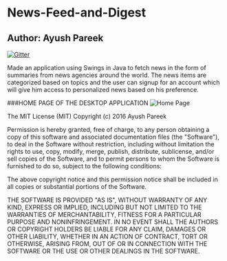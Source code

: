 # News-Feed-and-Digest
## Author: Ayush Pareek

[![Gitter](https://badges.gitter.im/News-Feed-and-Digest/Lobby.svg)](https://gitter.im/News-Feed-and-Digest/Lobby?utm_source=badge&utm_medium=badge&utm_campaign=pr-badge&utm_content=body_badge)

Made an application using Swings in Java to fetch news in the form of summaries from news agencies around the world. The news items are categorized based on topics and the user can signup for an account which will give him access to personalized news based on his preference.

###HOME PAGE OF THE DESKTOP APPLICATION
![Home Page](http://i.imgur.com/2i28rCr.png)

The MIT License (MIT)
Copyright (c) 2016 Ayush Pareek

Permission is hereby granted, free of charge, to any person obtaining a copy of this software and associated documentation files (the "Software"), to deal in the Software without restriction, including without limitation the rights to use, copy, modify, merge, publish, distribute, sublicense, and/or sell copies of the Software, and to permit persons to whom the Software is furnished to do so, subject to the following conditions:

The above copyright notice and this permission notice shall be included in all copies or substantial portions of the Software.

THE SOFTWARE IS PROVIDED "AS IS", WITHOUT WARRANTY OF ANY KIND, EXPRESS OR IMPLIED, INCLUDING BUT NOT LIMITED TO THE WARRANTIES OF MERCHANTABILITY, FITNESS FOR A PARTICULAR PURPOSE AND NONINFRINGEMENT. IN NO EVENT SHALL THE AUTHORS OR COPYRIGHT HOLDERS BE LIABLE FOR ANY CLAIM, DAMAGES OR OTHER LIABILITY, WHETHER IN AN ACTION OF CONTRACT, TORT OR OTHERWISE, ARISING FROM, OUT OF OR IN CONNECTION WITH THE SOFTWARE OR THE USE OR OTHER DEALINGS IN THE SOFTWARE.
